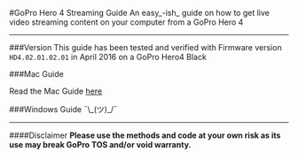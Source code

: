 #GoPro Hero 4 Streaming Guide
An easy_-ish_ guide on how to get live video streaming content on your computer from a GoPro Hero 4

---
###Version
This guide has been tested and verified with Firmware version `HD4.02.01.02.01` in April 2016 on a GoPro Hero4 Black

###Mac Guide

Read the Mac Guide [here](/mac/guide.md)

###Windows Guide
¯\\\_(ツ)_/¯

---
####Disclaimer 
**Please use the methods and code at your own risk as its use may break GoPro TOS and/or void warranty.**
 